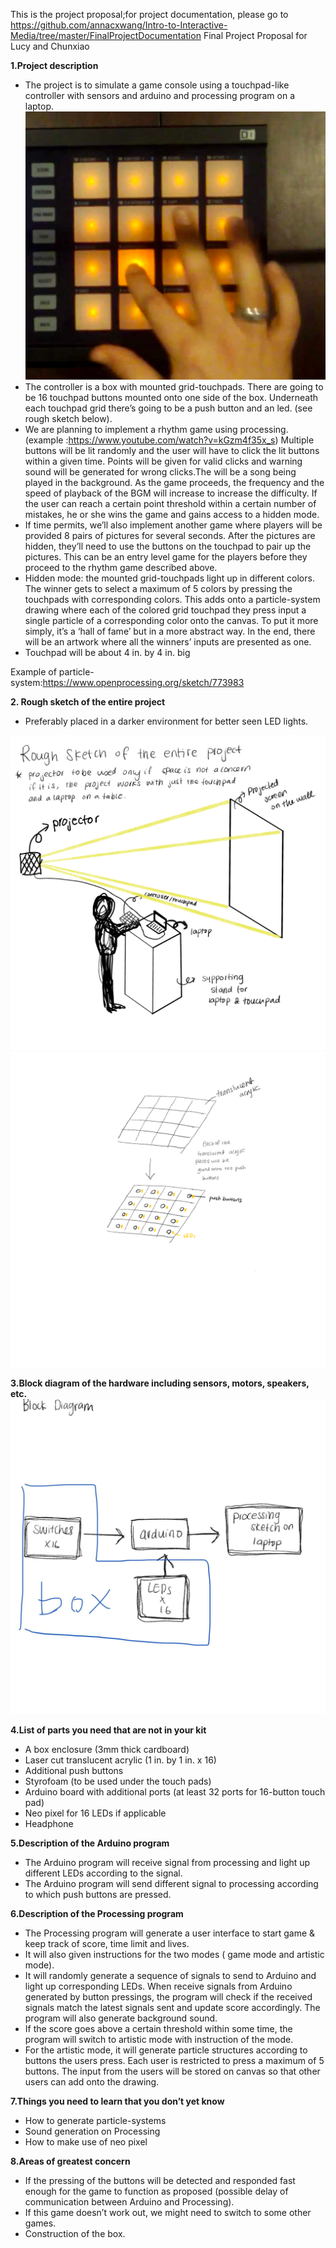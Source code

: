 This is the project proposal;for project documentation, please go to https://github.com/annacxwang/Intro-to-Interactive-Media/tree/master/FinalProjectDocumentation
Final Project Proposal for Lucy and Chunxiao

**1.Project description**
- The project is to simulate a game console using a touchpad-like controller with sensors and arduino and processing program on a laptop.
![](DJpad.png)
- The controller is a box with mounted grid-touchpads. There are going to be 16 touchpad buttons mounted onto one side of the box. Underneath each touchpad grid there’s going to be a push button and an led. (see rough sketch below). 
- We are planning to implement a rhythm game using processing. (example :https://www.youtube.com/watch?v=kGzm4f35x_s) Multiple buttons will be lit randomly and the user will have to click the lit buttons within a given time. Points will be given for valid clicks and warning sound will be generated for wrong clicks.The will be a song being played in the background. As the game proceeds, the frequency and the speed of playback of the BGM will increase to increase the difficulty. If the user can reach a certain point threshold within a certain number of mistakes, he or she wins the game and gains access to a hidden mode.
- If time permits, we’ll also implement another game where players will be provided 8 pairs of pictures for several seconds. After the pictures are hidden, they’ll need to use the buttons on the touchpad to pair up the pictures. This can be an entry level game for the players before they proceed to the rhythm game described above.
- Hidden mode:  the mounted grid-touchpads light up in different colors. The winner gets to select a maximum of 5 colors by pressing the touchpads with corresponding colors. This adds onto a particle-system drawing where each of the colored grid touchpad they press input a single particle of a corresponding color onto the canvas. To put it more simply, it’s a ‘hall of fame’ but in a more abstract way. In the end, there will be an artwork where all the winners’ inputs are presented as one.
- Touchpad will be about 4 in. by 4 in. big

Example of particle-system:https://www.openprocessing.org/sketch/773983

**2. Rough sketch of the entire project**

- Preferably placed in a darker environment for better seen LED lights.

![RoughSketch1](Sketch1.png)
![RoughSketch2](Sketch2.png)

**3.Block diagram of the hardware including sensors, motors, speakers, etc.**
![BlockDiagram](BlockDiagram.jpg)

**4.List of parts you need that are not in your kit**
- A box enclosure (3mm thick cardboard)
- Laser cut translucent acrylic (1 in. by 1 in. x 16)
- Additional push buttons 
- Styrofoam (to be used under the touch pads)
- Arduino board with additional ports (at least 32 ports for 16-button touch pad)
- Neo pixel for 16 LEDs if applicable
- Headphone

**5.Description of the Arduino program**
- The Arduino program will receive signal from processing and light up different LEDs according to the signal.
- The Arduino program will send different signal to processing according to which push buttons are pressed.

**6.Description of the Processing program**
- The Processing program will generate a user interface to start game & keep track of score, time limit and lives.
- It will also given instructions for the two modes ( game mode and artistic mode).
- It will randomly generate a sequence of signals to send to Arduino and light up corresponding LEDs. When receive signals from Arduino generated by button pressings, the program will check if the received signals match the latest signals sent and update score accordingly. The program will also generate background sound.
- If the score goes above a certain threshold within some time, the program will switch to artistic mode with instruction of the mode.
- For the artistic mode, it will generate particle structures according to buttons the users press. Each user is restricted to press a maximum of  5 buttons. The input from the users will be stored on canvas so that other users can add onto the drawing.

**7.Things you need to learn that you don’t yet know**
- How to generate particle-systems
- Sound generation on Processing
- How to make use of neo pixel

**8.Areas of greatest concern**
- If the pressing of the buttons will be detected and responded fast enough for the game to function as proposed (possible delay of communication between Arduino and Processing).
- If this game doesn’t work out, we might need to switch to some other games.
- Construction of the box.


